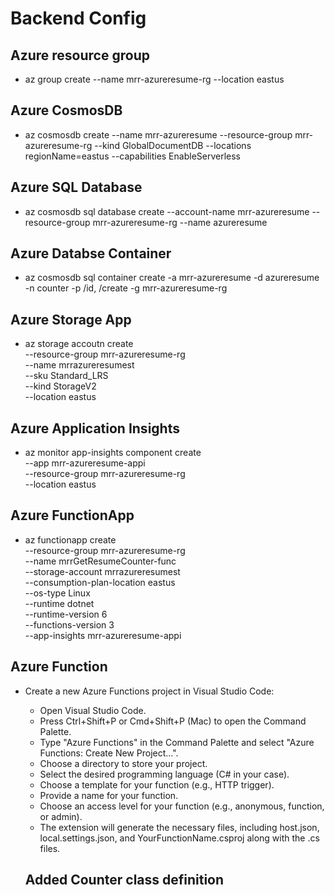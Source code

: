 # Backend Config

## Azure resource group
- az group create --name mrr-azureresume-rg --location eastus

## Azure CosmosDB
- az cosmosdb create --name mrr-azureresume --resource-group mrr-azureresume-rg --kind GlobalDocumentDB --locations regionName=eastus --capabilities EnableServerless

## Azure SQL Database 
- az cosmosdb sql database create --account-name mrr-azureresume --resource-group mrr-azureresume-rg --name azureresume

## Azure Databse Container
- az cosmosdb sql container create -a mrr-azureresume -d azureresume -n counter -p /id, /create -g mrr-azureresume-rg

## Azure Storage App
- az storage accoutn create \
   --resource-group mrr-azureresume-rg \
   --name mrrazureresumest \
   --sku Standard_LRS \
   --kind StorageV2 \
   --location eastus
   
## Azure Application Insights
- az monitor app-insights component create \
    --app mrr-azureresume-appi \
    --resource-group mrr-azureresume-rg \
    --location eastus

## Azure FunctionApp
- az functionapp create \
    --resource-group mrr-azureresume-rg \
    --name mrrGetResumeCounter-func \
    --storage-account mrrazureresumest\
    --consumption-plan-location eastus \
    --os-type Linux \
    --runtime dotnet \
    --runtime-version 6 \
    --functions-version 3 \
    --app-insights mrr-azureresume-appi

## Azure Function
- Create a new Azure Functions project in Visual Studio Code:
    -  Open Visual Studio Code.
    - Press Ctrl+Shift+P or Cmd+Shift+P (Mac) to open the Command Palette.
    - Type "Azure Functions" in the Command Palette and select "Azure Functions: Create New Project...".
    - Choose a directory to store your project.
    - Select the desired programming language (C# in your case).
    - Choose a template for your function (e.g., HTTP trigger).
    - Provide a name for your function.
    - Choose an access level for your function (e.g., anonymous, function, or admin).
    - The extension will generate the necessary files, including host.json, local.settings.json, and YourFunctionName.csproj along with the .cs files.

    ## Added Counter class definition